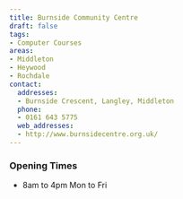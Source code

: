 ```yaml
---
title: Burnside Community Centre
draft: false
tags:
- Computer Courses
areas:
- Middleton
- Heywood
- Rochdale
contact:
  addresses:
  - Burnside Crescent, Langley, Middleton
  phone:
  - 0161 643 5775
  web_addresses:
  - http://www.burnsidecentre.org.uk/
---
```


### Opening Times
* 8am to 4pm Mon to Fri

